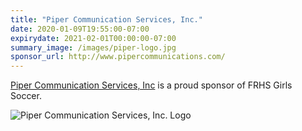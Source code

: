 ```yaml
---
title: "Piper Communication Services, Inc."
date: 2020-01-09T19:55:00-07:00
expirydate: 2021-02-01T00:00:00-07:00
summary_image: /images/piper-logo.jpg
sponsor_url: http://www.pipercommunications.com/
---
```


<!--more-->

[Piper Communication Services, Inc][Homepage] is a proud sponsor of FRHS Girls
Soccer.

![Piper Communication Services, Inc. Logo](/images/piper-logo.jpg)

[homepage]: http://www.pipercommunications.com/
